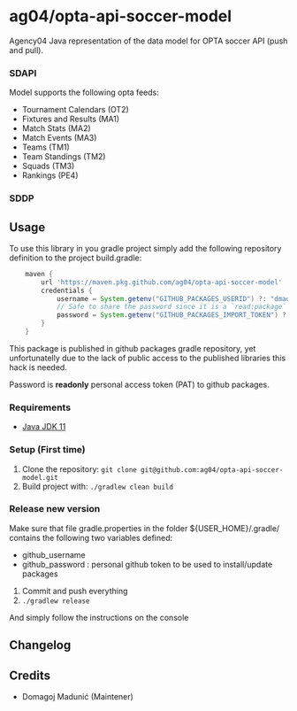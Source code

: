 # ag04/opta-api-soccer-model

Agency04 Java representation of the data model for OPTA soccer API (push and pull).

### SDAPI
Model supports the following opta feeds:

* Tournament Calendars (OT2)
* Fixtures and Results (MA1)
* Match Stats (MA2)
* Match Events (MA3)
* Teams (TM1)
* Team Standings (TM2)
* Squads (TM3)
* Rankings (PE4)

### SDDP


## Usage

To use this library in you gradle project simply add the following repository definition to the project build.gradle:

```groovy
    maven {
        url 'https://maven.pkg.github.com/ag04/opta-api-soccer-model'
        credentials {
            username = System.getenv("GITHUB_PACKAGES_USERID") ?: "dmadunic"
            // Safe to share the password since it is a `read:package` scoped token.
            password = System.getenv("GITHUB_PACKAGES_IMPORT_TOKEN") ?: "put_read_only_token_here"
        }
    }
```

This package is published in github packages gradle repository, yet unfortunatelly due to the lack of public access to the published libraries this hack is needed.

Password is **readonly** personal access token (PAT) to github packages.


### Requirements
* [Java JDK 11](http://www.oracle.com/technetwork/java/javase/downloads/index.html)

### Setup (First time)
1. Clone the repository: `git clone git@github.com:ag04/opta-api-soccer-model.git`
4. Build project with: `./gradlew clean build `

### Release new version
Make sure that file gradle.properties in the folder ${USER_HOME}/.gradle/ contains the following two variables defined:

* github_username
* github_password : personal github token to be used to install/update packages

1) Commit and push everything
2) `./gradlew release`

And simply follow the instructions on the console

## Changelog

## Credits
* Domagoj Madunić (Maintener)
